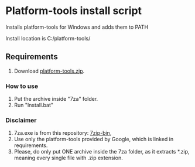 # Platform-tools install script

Installs platform-tools for Windows and adds them to PATH

Install location is C:/platform-tools/

## Requirements

1. Download [platform-tools.zip](https://dl.google.com/android/repository/platform-tools-latest-windows.zip).

### How to use

1. Put the archive inside "7za" folder.
2. Run "Install.bat"

### Disclaimer

1. 7za.exe is from this repository: [7zip-bin](https://github.com/develar/7zip-bin),
2. Use only the platform-tools provided by Google, which is linked in requirements.
3. Please, do only put ONE archive inside the 7za folder, as it extracts *.zip, meaning every single file with .zip extension.
